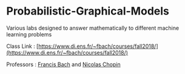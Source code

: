# Probabilistic-Graphical-Models
Various labs designed to answer mathematically to different machine learning problems

Class Link : [https://www.di.ens.fr/~fbach/courses/fall2018/](https://www.di.ens.fr/~fbach/courses/fall2018/)

Professors : [Francis Bach](https://www.di.ens.fr/%7Efbach/) and [Nicolas Chopin](https://sites.google.com/site/nicolaschopinstatistician/)


